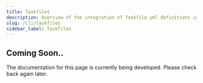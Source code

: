 ```yaml
---
title: Taskfiles
description: Overview of the integration of Taskfile.yml definitions in our projects
slug: /cli/taskfiles
sidebar_label: Taskfiles
---
```


## Coming Soon..

The documentation for this page is currently being developed. Please check back again later.
